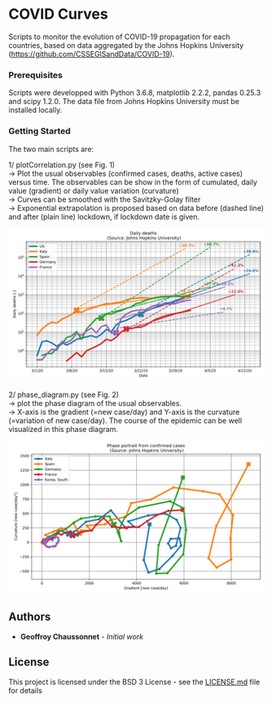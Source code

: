 
# COVID Curves

Scripts to monitor the evolution of COVID-19 propagation for each countries, based on data aggregated by the Johns Hopkins University (https://github.com/CSSEGISandData/COVID-19).

### Prerequisites
Scripts were developped with Python 3.6.8, matplotlib 2.2.2, pandas 0.25.3 and scipy 1.2.0.
The data file from Johns Hopkins University must be installed locally.

### Getting Started
The two main scripts are:

1/ plotCorrelation.py (see Fig. 1)  
-> Plot the usual observables (confirmed cases, deaths, active cases) versus time. The observables can be show in the form of cumulated, daily value (gradient) or daily value variation (curvature)  
-> Curves can be smoothed with the Savitzky-Golay filter  
-> Exponential extrapolation is proposed based on data before (dashed line) and after (plain line) lockdown, if lockdown date is given.


![Fig. 1: Example of curve produced by plotCorrelation.py](20200402_evolCovid19_Daily_deaths_for_countries.png)

2/ phase_diagram.py (see Fig. 2)  
-> plot the phase diagram of the usual observables.  
-> X-axis is the gradient (=new case/day) and Y-axis is the curvature (=variation of new case/day). The course of the epidemic can be well visualized in this phase diagram.

![Fig. 2: Example of curve produced by phase_diagram.py](20200402_phase_diagram_Covid19_Phase_portrait_from_confirmed_cases_for_countries.png)

## Authors

* **Geoffroy Chaussonnet** - *Initial work* 

## License

This project is licensed under the BSD 3 License - see the [LICENSE.md](LICENSE.md) file for details

